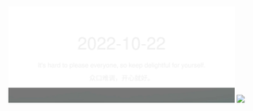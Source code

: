 <!-- [START DAILY SAYING] -->
<!-- Please keep comment here to allow auto update -->
<p align="center">
  <img src="assets/daily-saying/2022-10-22.svg" height="196"/>
  <img src="https://dots365.herokuapp.com?d=2022-10-22" height="196"/>
</p>
<!-- [END DAILY SAYING] -->

<!-- <p align="center">
<img alt="profile views" src="https://komarev.com/ghpvc/?username=bubkoo&color=brightgreen&style=flat-square&label=PROFILE+VIEWS" />
</p> -->
